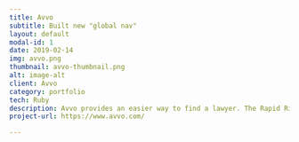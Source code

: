 ```yaml
---
title: Avvo
subtitle: Built new "global nav"
layout: default
modal-id: 1
date: 2019-02-14
img: avvo.png
thumbnail: avvo-thumbnail.png
alt: image-alt
client: Avvo
category: portfolio
tech: Ruby
description: Avvo provides an easier way to find a lawyer. The Rapid River team was responsible for building the new global nav. 
project-url: https://www.avvo.com/

---
```


